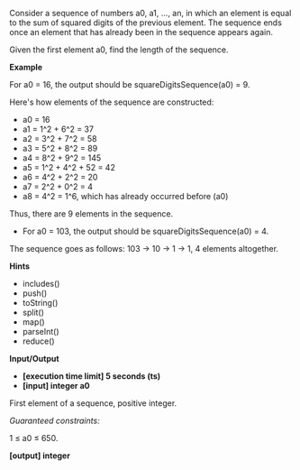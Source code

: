 Consider a sequence of numbers a0, a1, ..., an, in which an element is equal to the sum of squared digits of the previous element. The sequence ends once an element that has already been in the sequence appears again.

Given the first element a0, find the length of the sequence.

**Example**

For a0 = 16, the output should be
squareDigitsSequence(a0) = 9.

Here's how elements of the sequence are constructed:

-   a0 = 16
-   a1 = 1^2 + 6^2 = 37
-   a2 = 3^2 + 7^2 = 58
-   a3 = 5^2 + 8^2 = 89
-   a4 = 8^2 + 9^2 = 145
-   a5 = 1^2 + 4^2 + 52 = 42
-   a6 = 4^2 + 2^2 = 20
-   a7 = 2^2 + 0^2 = 4
-   a8 = 4^2 = 1^6, which has already occurred before (a0)

Thus, there are 9 elements in the sequence.

-   For a0 = 103, the output should be
squareDigitsSequence(a0) = 4.

The sequence goes as follows: 103 -> 10 -> 1 -> 1, 4 elements altogether.

**Hints**
-   includes()
-   push()
-   toString()
-   split()
-   map()
-   parseInt()
-   reduce()

**Input/Output**

- **[execution time limit] 5 seconds (ts)**
- **[input] integer a0**

First element of a sequence, positive integer.

*Guaranteed constraints:*

1 ≤ a0 ≤ 650.

**[output] integer**